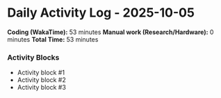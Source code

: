 # Daily Activity Log - 2025-10-05

**Coding (WakaTime):** 53 minutes
**Manual work (Research/Hardware):** 0 minutes
**Total Time:** 53 minutes

### Activity Blocks
- Activity block #1
- Activity block #2
- Activity block #3

